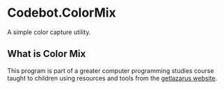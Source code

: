 # Codebot.ColorMix
A simple color capture utility.

## What is Color Mix

This program is part of a greater computer programming studies course taught to children using resources and tools from the [getlazarus website](https://www.getlazarus.org/learn/).
